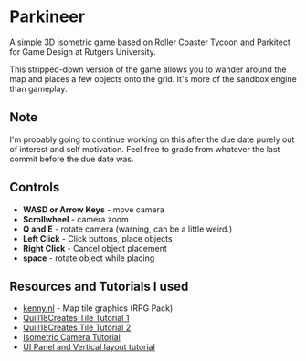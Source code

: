 # Parkineer
A simple 3D isometric game based on Roller Coaster Tycoon and Parkitect for Game Design at Rutgers University.

This stripped-down version of the game allows you to wander around the map and places a few objects onto the grid. It's more of the sandbox engine than gameplay.

## Note
I'm probably going to continue working on this after the due date purely out of interest and self motivation. Feel free to grade from whatever the last commit before the due date was.

## Controls
* **WASD or Arrow Keys** - move camera
* **Scrollwheel** - camera zoom
* **Q and E** - rotate camera (warning, can be a little weird.)
* **Left Click** - Click buttons, place objects
* **Right Click** - Cancel object placement
* **space** - rotate object while placing

## Resources and Tutorials I used
* [kenny.nl](kenny.nl) - Map tile graphics (RPG Pack)
* [Quill18Creates Tile Tutorial 1](https://www.youtube.com/playlist?list=PLbghT7MmckI4qGA0Wm_TZS8LVrqS47I9R)
* [Quill18Creates Tile Tutorial 2](https://www.youtube.com/playlist?list=PLbghT7MmckI55gwJLrDz0UtNfo9oC0K1Q)
* [Isometric Camera Tutorial](http://forum.unity3d.com/threads/isometric-rts-camera.144743/)
* [UI Panel and Vertical layout tutorial](https://youtu.be/QxRAIjXdfFU?t=26m37s)
